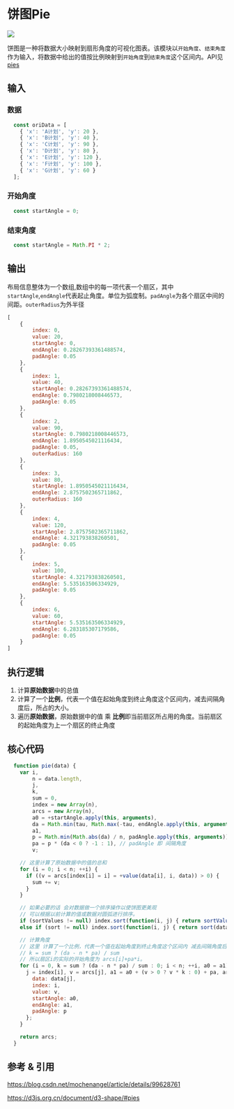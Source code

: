 # 饼图Pie

![](https://img.sz-p.cn/d3Layout-pie.png)

饼图是一种将数据大小映射到扇形角度的可视化图表。该模块以`开始角度`、`结束角度`作为输入，将数据中给出的值按比例映射到`开始角度`到`结束角度`这个区间内。API见[pies](https://d3js.org.cn/document/d3-shape/#pies)

## 输入

### 数据

```javascript
  const oriData = [
    { 'x': 'A计划', 'y': 20 },
    { 'x': 'B计划', 'y': 40 },
    { 'x': 'C计划', 'y': 90 },
    { 'x': 'D计划', 'y': 80 },
    { 'x': 'E计划', 'y': 120 },
    { 'x': 'F计划', 'y': 100 },
    { 'x': 'G计划', 'y': 60 }
  ];
```

### 开始角度

```javascript
  const startAngle = 0;
```

### 结束角度

```javascript
  const startAngle = Math.PI * 2;
```

## 输出

布局信息整体为一个数组,数组中的每一项代表一个扇区，其中`startAngle`,`endAngle`代表起止角度。单位为弧度制。`padAngle`为各个扇区中间的间距。`outerRadius`为外半径

```javascript
[
    {
        index: 0,
        value: 20,
        startAngle: 0,
        endAngle: 0.28267393361488574,
        padAngle: 0.05
    },
    {
        index: 1,
        value: 40,
        startAngle: 0.28267393361488574,
        endAngle: 0.7980218008446573,
        padAngle: 0.05
    },
    {
        index: 2,
        value: 90,
        startAngle: 0.7980218008446573,
        endAngle: 1.8950545021116434,
        padAngle: 0.05,
        outerRadius: 160
    },
    {
        index: 3,
        value: 80,
        startAngle: 1.8950545021116434,
        endAngle: 2.8757502365711862,
        outerRadius: 160
    },
    {
        index: 4,
        value: 120,
        startAngle: 2.8757502365711862,
        endAngle: 4.321793838260501,
        padAngle: 0.05
    },
    {
        index: 5,
        value: 100,
        startAngle: 4.321793838260501,
        endAngle: 5.535163506334929,
        padAngle: 0.05
    },
    {
        index: 6,
        value: 60,
        startAngle: 5.535163506334929,
        endAngle: 6.283185307179586,
        padAngle: 0.05
    }
]
```

## 执行逻辑

1. 计算**原始数据**中的总值
2. 计算了一个**比例**，代表一个值在起始角度到终止角度这个区间内，减去间隔角度后，所占的大小。
3. 遍历**原始数据**，原始数据中的值 乘 **比例**即当前扇区所占用的角度。当前扇区的起始角度为上一个扇区的终止角度

## 核心代码

```javascript
  function pie(data) {
    var i,
        n = data.length,
        j,
        k,
        sum = 0,
        index = new Array(n),
        arcs = new Array(n),
        a0 = +startAngle.apply(this, arguments),
        da = Math.min(tau, Math.max(-tau, endAngle.apply(this, arguments) - a0)), // endAngle
        a1,
        p = Math.min(Math.abs(da) / n, padAngle.apply(this, arguments)),
        pa = p * (da < 0 ? -1 : 1), // padAngle 即 间隔角度
        v;

    // 这里计算了原始数据中的值的总和
    for (i = 0; i < n; ++i) {
      if ((v = arcs[index[i] = i] = +value(data[i], i, data)) > 0) {
        sum += v;
      }
    }

    // 如果必要的话 会对数据做一个排序操作以使饼图更美观
    // 可以根据以前计算的值或数据对圆弧进行排序。
    if (sortValues != null) index.sort(function(i, j) { return sortValues(arcs[i], arcs[j]); });
    else if (sort != null) index.sort(function(i, j) { return sort(data[i], data[j]); });

    // 计算角度
    // 这里 计算了一个比例，代表一个值在起始角度到终止角度这个区间内 减去间隔角度后 所占的大小
    // k = sum ? (da - n * pa) / sum
    // 所以扇区i的实际的开始角度为 arcs[i]+pa*i。
    for (i = 0, k = sum ? (da - n * pa) / sum : 0; i < n; ++i, a0 = a1) {
      j = index[i], v = arcs[j], a1 = a0 + (v > 0 ? v * k : 0) + pa, arcs[j] = {
        data: data[j],
        index: i,
        value: v,
        startAngle: a0,
        endAngle: a1,
        padAngle: p
      };
    }

    return arcs;
  }
```

## 参考 & 引用

https://blog.csdn.net/mochenangel/article/details/99628761

https://d3js.org.cn/document/d3-shape/#pies